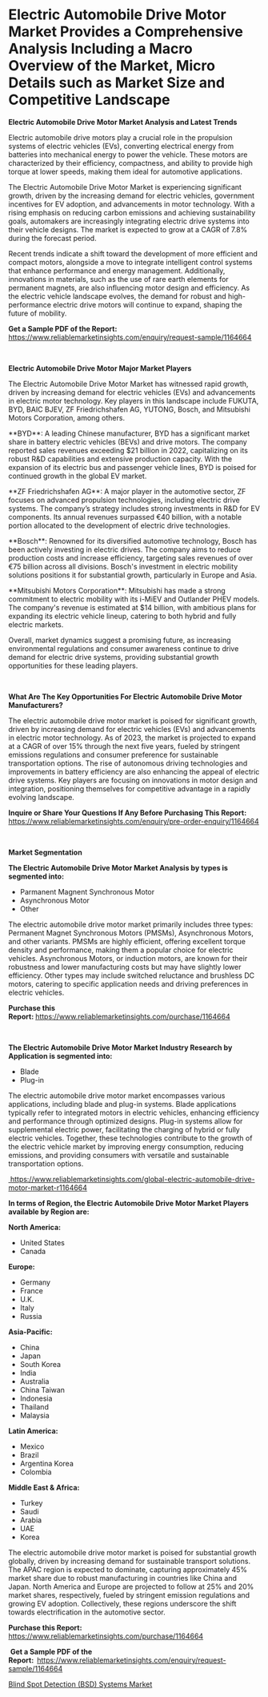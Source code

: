 <p><h1>Electric Automobile Drive Motor Market Provides a Comprehensive Analysis Including a Macro Overview of the Market, Micro Details such as Market Size and Competitive Landscape</h1></p><p><strong>Electric Automobile Drive Motor Market Analysis and Latest Trends</strong></p>
<p><p>Electric automobile drive motors play a crucial role in the propulsion systems of electric vehicles (EVs), converting electrical energy from batteries into mechanical energy to power the vehicle. These motors are characterized by their efficiency, compactness, and ability to provide high torque at lower speeds, making them ideal for automotive applications.</p><p>The Electric Automobile Drive Motor Market is experiencing significant growth, driven by the increasing demand for electric vehicles, government incentives for EV adoption, and advancements in motor technology. With a rising emphasis on reducing carbon emissions and achieving sustainability goals, automakers are increasingly integrating electric drive systems into their vehicle designs. The market is expected to grow at a CAGR of 7.8% during the forecast period.</p><p>Recent trends indicate a shift toward the development of more efficient and compact motors, alongside a move to integrate intelligent control systems that enhance performance and energy management. Additionally, innovations in materials, such as the use of rare earth elements for permanent magnets, are also influencing motor design and efficiency. As the electric vehicle landscape evolves, the demand for robust and high-performance electric drive motors will continue to expand, shaping the future of mobility.</p></p>
<p><strong>Get a Sample PDF of the Report:&nbsp;</strong> <a href="https://www.reliablemarketinsights.com/enquiry/request-sample/1164664?utm_campaign=2252&utm_medium=2&utm_source=Github&utm_content=ia&utm_term=30032025&utm_id=electric-automobile-drive-motor">https://www.reliablemarketinsights.com/enquiry/request-sample/1164664</a></p>
<p>&nbsp;</p>
<p><strong>Electric Automobile Drive Motor Major Market Players</strong></p>
<p><p>The Electric Automobile Drive Motor Market has witnessed rapid growth, driven by increasing demand for electric vehicles (EVs) and advancements in electric motor technology. Key players in this landscape include FUKUTA, BYD, BAIC BJEV, ZF Friedrichshafen AG, YUTONG, Bosch, and Mitsubishi Motors Corporation, among others.</p><p>**BYD**: A leading Chinese manufacturer, BYD has a significant market share in battery electric vehicles (BEVs) and drive motors. The company reported sales revenues exceeding $21 billion in 2022, capitalizing on its robust R&D capabilities and extensive production capacity. With the expansion of its electric bus and passenger vehicle lines, BYD is poised for continued growth in the global EV market.</p><p>**ZF Friedrichshafen AG**: A major player in the automotive sector, ZF focuses on advanced propulsion technologies, including electric drive systems. The company’s strategy includes strong investments in R&D for EV components. Its annual revenues surpassed €40 billion, with a notable portion allocated to the development of electric drive technologies.</p><p>**Bosch**: Renowned for its diversified automotive technology, Bosch has been actively investing in electric drives. The company aims to reduce production costs and increase efficiency, targeting sales revenues of over €75 billion across all divisions. Bosch's investment in electric mobility solutions positions it for substantial growth, particularly in Europe and Asia.</p><p>**Mitsubishi Motors Corporation**: Mitsubishi has made a strong commitment to electric mobility with its i-MiEV and Outlander PHEV models. The company's revenue is estimated at $14 billion, with ambitious plans for expanding its electric vehicle lineup, catering to both hybrid and fully electric markets.</p><p>Overall, market dynamics suggest a promising future, as increasing environmental regulations and consumer awareness continue to drive demand for electric drive systems, providing substantial growth opportunities for these leading players.</p></p>
<p>&nbsp;</p>
<p><strong>What Are The Key Opportunities For Electric Automobile Drive Motor Manufacturers?</strong></p>
<p><p>The electric automobile drive motor market is poised for significant growth, driven by increasing demand for electric vehicles (EVs) and advancements in electric motor technology. As of 2023, the market is projected to expand at a CAGR of over 15% through the next five years, fueled by stringent emissions regulations and consumer preference for sustainable transportation options. The rise of autonomous driving technologies and improvements in battery efficiency are also enhancing the appeal of electric drive systems. Key players are focusing on innovations in motor design and integration, positioning themselves for competitive advantage in a rapidly evolving landscape.</p></p>
<p><strong>Inquire or Share Your Questions If Any Before Purchasing This Report:</strong> <a href="https://www.reliablemarketinsights.com/enquiry/pre-order-enquiry/1164664?utm_campaign=2252&utm_medium=2&utm_source=Github&utm_content=ia&utm_term=30032025&utm_id=electric-automobile-drive-motor">https://www.reliablemarketinsights.com/enquiry/pre-order-enquiry/1164664</a></p>
<p>&nbsp;</p>
<p><strong>Market Segmentation</strong></p>
<p><strong>The Electric Automobile Drive Motor Market Analysis by types is segmented into:</strong></p>
<p><ul><li>Parmanent Magnent Synchronous Motor</li><li>Asynchronous Motor</li><li>Other</li></ul></p>
<p><p>The electric automobile drive motor market primarily includes three types: Permanent Magnet Synchronous Motors (PMSMs), Asynchronous Motors, and other variants. PMSMs are highly efficient, offering excellent torque density and performance, making them a popular choice for electric vehicles. Asynchronous Motors, or induction motors, are known for their robustness and lower manufacturing costs but may have slightly lower efficiency. Other types may include switched reluctance and brushless DC motors, catering to specific application needs and driving preferences in electric vehicles.</p></p>
<p><strong>Purchase this Report:&nbsp;</strong><a href="https://www.reliablemarketinsights.com/purchase/1164664?utm_campaign=2252&utm_medium=2&utm_source=Github&utm_content=ia&utm_term=30032025&utm_id=electric-automobile-drive-motor">https://www.reliablemarketinsights.com/purchase/1164664</a></p>
<p>&nbsp;</p>
<p><strong>The Electric Automobile Drive Motor Market Industry Research by Application is segmented into:</strong></p>
<p><ul><li>Blade</li><li>Plug-in</li></ul></p>
<p><p>The electric automobile drive motor market encompasses various applications, including blade and plug-in systems. Blade applications typically refer to integrated motors in electric vehicles, enhancing efficiency and performance through optimized designs. Plug-in systems allow for supplemental electric power, facilitating the charging of hybrid or fully electric vehicles. Together, these technologies contribute to the growth of the electric vehicle market by improving energy consumption, reducing emissions, and providing consumers with versatile and sustainable transportation options.</p></p>
<p><a href="https://www.reliablemarketinsights.com/global-electric-automobile-drive-motor-market-r1164664?utm_campaign=2252&utm_medium=2&utm_source=Github&utm_content=ia&utm_term=30032025&utm_id=electric-automobile-drive-motor">&nbsp;https://www.reliablemarketinsights.com/global-electric-automobile-drive-motor-market-r1164664</a></p>
<p><strong>In terms of Region, the Electric Automobile Drive Motor Market Players available by Region are:</strong></p>
<p>
    <p> <strong> North America: </strong>
        <ul>
            <li>United States</li>
            <li>Canada</li>
        </ul>
        </p> 
    <p> <strong> Europe: </strong>
        <ul>
            <li>Germany</li>
            <li>France</li>
            <li>U.K.</li>
            <li>Italy</li>
            <li>Russia</li>
        </ul>
        </p> 
    <p> <strong> Asia-Pacific: </strong>
        <ul>
            <li>China</li>
            <li>Japan</li>
            <li>South Korea</li>
            <li>India</li>
            <li>Australia</li>
            <li>China Taiwan</li>
            <li>Indonesia</li>
            <li>Thailand</li>
            <li>Malaysia</li>
        </ul>
        </p> 
    <p> <strong> Latin America: </strong>
        <ul>
            <li>Mexico</li>
            <li>Brazil</li>
            <li>Argentina Korea</li>
            <li>Colombia</li>
        </ul>
        </p> 
    <p> <strong> Middle East & Africa: </strong>
        <ul>
            <li>Turkey</li>
            <li>Saudi</li>
            <li>Arabia</li>
            <li>UAE</li>
            <li>Korea</li>
        </ul>
    </p>
    </p>
<p><p>The electric automobile drive motor market is poised for substantial growth globally, driven by increasing demand for sustainable transport solutions. The APAC region is expected to dominate, capturing approximately 45% market share due to robust manufacturing in countries like China and Japan. North America and Europe are projected to follow at 25% and 20% market shares, respectively, fueled by stringent emission regulations and growing EV adoption. Collectively, these regions underscore the shift towards electrification in the automotive sector.</p></p>
<p><strong>Purchase this Report: </strong><a href="https://www.reliablemarketinsights.com/purchase/1164664?utm_campaign=2252&utm_medium=2&utm_source=Github&utm_content=ia&utm_term=30032025&utm_id=electric-automobile-drive-motor">https://www.reliablemarketinsights.com/purchase/1164664</a></p>
<p>&nbsp;<strong>Get a Sample PDF of the Report:&nbsp;&nbsp;</strong><a href="https://www.reliablemarketinsights.com/enquiry/request-sample/1164664?utm_campaign=2252&utm_medium=2&utm_source=Github&utm_content=ia&utm_term=30032025&utm_id=electric-automobile-drive-motor">https://www.reliablemarketinsights.com/enquiry/request-sample/1164664</a></p>
<p><strong></strong></p>
<p><p><a href="https://github.com/DianaWilson796/Market-Research-Report-List-2/blob/main/blind-spot-detection-bsd-systems-market.md?utm_campaign=2252&utm_medium=2&utm_source=Github&utm_content=ia&utm_term=30032025&utm_id=electric-automobile-drive-motor">Blind Spot Detection (BSD) Systems Market</a></p></p>